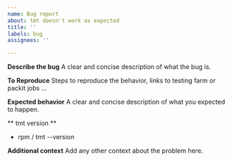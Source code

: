 ```yaml
---
name: Bug report
about: tmt doesn't work as expected
title: ''
labels: bug
assignees: ''

---
```


**Describe the bug**
A clear and concise description of what the bug is.

**To Reproduce**
Steps to reproduce the behavior, links to testing farm or packit jobs ...

**Expected behavior**
A clear and concise description of what you expected to happen.

** tmt version **
 - rpm / tmt --version

**Additional context**
Add any other context about the problem here.
